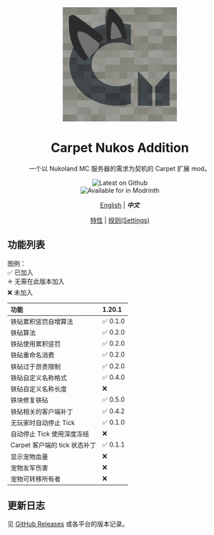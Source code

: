 <div align="center">

<img width="256" alt="Carpet Nukos Logo" src="../src/main/resources/assets/carpet_nukos_addition/icon.png" />

# Carpet Nukos Addition

一个以 Nukoland MC 服务器的需求为契机的 Carpet 扩展 mod。

![Latest on Github](https://img.shields.io/github/v/release/suk-ws/carpet-nukos-addition?display_name=release&label=latest&color=#00fa9a) \
![Available for in Modrinth](https://img.shields.io/badge/dynamic/json?label=Available%20for&color=4bab62&query=version&url=https://api.blueish.dev/api/minecraft/version?id=carpet-nukos-addition)

[English](./index.md) | ***中文***

[特性](./features.zh.md) | [规则(Settings)](./rules.zh.md)

</div>

## 功能列表

图例： \
✅ 已加入 \
✳️ 无需在此版本加入 \
❌ 未加入

| 功能                    | 1.20.1  |
|:----------------------|:--------|
| 铁砧累积惩罚自增算法            | ✅ 0.1.0 |
| 铁砧算法                  | ✅ 0.2.0 |
| 铁砧使用累积惩罚              | ✅ 0.2.0 |
| 铁砧重命名消费               | ✅ 0.2.0 |
| 铁砧过于昂贵限制              | ✅ 0.2.0 |
| 铁砧自定义名称格式             | ✅ 0.4.0 |
| 铁砧自定义名称长度             | ❌       |
| 铁块修复铁砧                | ✅ 0.5.0 |
| 铁砧相关的客户端补丁            | ✅ 0.4.2 |
| 无玩家时自动停止 Tick         | ✅ 0.1.0 |
| 自动停止 Tick 使用深度冻结      | ❌       |
| Carpet 客户端的 tick 状态补丁 | ✅ 0.1.1 |
| 显示宠物血量                | ❌       |
| 宠物友军伤害                | ❌       |
| 宠物可转移所有者              | ❌       |

## 更新日志

见 [GitHub Releases](https://github.com/suk-ws/carpet-nukos-addition/releases) 或各平台的版本记录。
